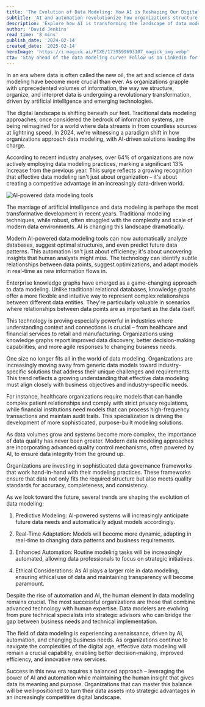 ```yaml
---
title: 'The Evolution of Data Modeling: How AI is Reshaping Our Digital Blueprint'
subtitle: 'AI and automation revolutionize how organizations structure and interpret data'
description: 'Explore how AI is transforming the landscape of data modeling, enabling organizations to better structure and interpret their information assets. From knowledge graphs to industry-specific solutions, discover the new trends reshaping the digital blueprint.'
author: 'David Jenkins'
read_time: '8 mins'
publish_date: '2024-02-14'
created_date: '2025-02-14'
heroImage: 'https://i.magick.ai/PIXE/1739599693107_magick_img.webp'
cta: 'Stay ahead of the data modeling curve! Follow us on LinkedIn for regular insights into how AI and emerging technologies are transforming the way organizations handle their most valuable asset - data.'
---
```


In an era where data is often called the new oil, the art and science of data modeling have become more crucial than ever. As organizations grapple with unprecedented volumes of information, the way we structure, organize, and interpret data is undergoing a revolutionary transformation, driven by artificial intelligence and emerging technologies.

The digital landscape is shifting beneath our feet. Traditional data modeling approaches, once considered the bedrock of information systems, are being reimagined for a world where data streams in from countless sources at lightning speed. In 2024, we're witnessing a paradigm shift in how organizations approach data modeling, with AI-driven solutions leading the charge.

According to recent industry analyses, over 64% of organizations are now actively employing data modeling practices, marking a significant 13% increase from the previous year. This surge reflects a growing recognition that effective data modeling isn't just about organization – it's about creating a competitive advantage in an increasingly data-driven world.

![AI-powered data modeling tools](https://i.magick.ai/PIXE/1739599693110_magick_img.webp)

The marriage of artificial intelligence and data modeling is perhaps the most transformative development in recent years. Traditional modeling techniques, while robust, often struggled with the complexity and scale of modern data environments. AI is changing this landscape dramatically.

Modern AI-powered data modeling tools can now automatically analyze databases, suggest optimal structures, and even predict future data patterns. This automation isn't just about efficiency; it's about uncovering insights that human analysts might miss. The technology can identify subtle relationships between data points, suggest optimizations, and adapt models in real-time as new information flows in.

Enterprise knowledge graphs have emerged as a game-changing approach to data modeling. Unlike traditional relational databases, knowledge graphs offer a more flexible and intuitive way to represent complex relationships between different data entities. They're particularly valuable in scenarios where relationships between data points are as important as the data itself.

This technology is proving especially powerful in industries where understanding context and connections is crucial – from healthcare and financial services to retail and manufacturing. Organizations using knowledge graphs report improved data discovery, better decision-making capabilities, and more agile responses to changing business needs.

One size no longer fits all in the world of data modeling. Organizations are increasingly moving away from generic data models toward industry-specific solutions that address their unique challenges and requirements. This trend reflects a growing understanding that effective data modeling must align closely with business objectives and industry-specific needs.

For instance, healthcare organizations require models that can handle complex patient relationships and comply with strict privacy regulations, while financial institutions need models that can process high-frequency transactions and maintain audit trails. This specialization is driving the development of more sophisticated, purpose-built modeling solutions.

As data volumes grow and systems become more complex, the importance of data quality has never been greater. Modern data modeling approaches are incorporating advanced quality control mechanisms, often powered by AI, to ensure data integrity from the ground up.

Organizations are investing in sophisticated data governance frameworks that work hand-in-hand with their modeling practices. These frameworks ensure that data not only fits the required structure but also meets quality standards for accuracy, completeness, and consistency.

As we look toward the future, several trends are shaping the evolution of data modeling:

1. Predictive Modeling: AI-powered systems will increasingly anticipate future data needs and automatically adjust models accordingly.

2. Real-Time Adaptation: Models will become more dynamic, adapting in real-time to changing data patterns and business requirements.

3. Enhanced Automation: Routine modeling tasks will be increasingly automated, allowing data professionals to focus on strategic initiatives.

4. Ethical Considerations: As AI plays a larger role in data modeling, ensuring ethical use of data and maintaining transparency will become paramount.

Despite the rise of automation and AI, the human element in data modeling remains crucial. The most successful organizations are those that combine advanced technology with human expertise. Data modelers are evolving from pure technical specialists into strategic advisors who can bridge the gap between business needs and technical implementation.

The field of data modeling is experiencing a renaissance, driven by AI, automation, and changing business needs. As organizations continue to navigate the complexities of the digital age, effective data modeling will remain a crucial capability, enabling better decision-making, improved efficiency, and innovative new services.

Success in this new era requires a balanced approach – leveraging the power of AI and automation while maintaining the human insight that gives data its meaning and purpose. Organizations that can master this balance will be well-positioned to turn their data assets into strategic advantages in an increasingly competitive digital landscape.